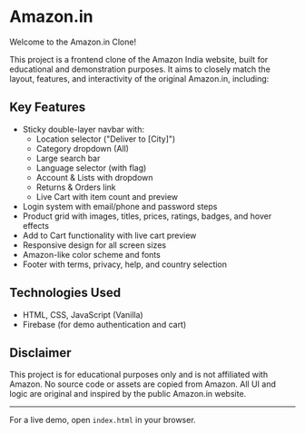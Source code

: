 # Amazon.in

Welcome to the Amazon.in Clone!

This project is a frontend clone of the Amazon India website, built for educational and demonstration purposes. It aims to closely match the layout, features, and interactivity of the original Amazon.in, including:

## Key Features
- Sticky double-layer navbar with:
  - Location selector ("Deliver to [City]")
  - Category dropdown (All)
  - Large search bar
  - Language selector (with flag)
  - Account & Lists with dropdown
  - Returns & Orders link
  - Live Cart with item count and preview
- Login system with email/phone and password steps
- Product grid with images, titles, prices, ratings, badges, and hover effects
- Add to Cart functionality with live cart preview
- Responsive design for all screen sizes
- Amazon-like color scheme and fonts
- Footer with terms, privacy, help, and country selection

## Technologies Used
- HTML, CSS, JavaScript (Vanilla)
- Firebase (for demo authentication and cart)

## Disclaimer
This project is for educational purposes only and is not affiliated with Amazon. No source code or assets are copied from Amazon. All UI and logic are original and inspired by the public Amazon.in website.

---

For a live demo, open `index.html` in your browser.